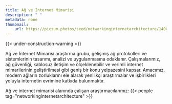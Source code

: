 ```yaml
---
title: Ağ ve İnternet Mimarisi
description: " "
metadata: none
thumbnail: 
    url: https://picsum.photos/seed/networkinginternetarchitecture/1400
---
```


{{< under-construction-warning >}}

Ağ ve İnternet Mimarisi araştırma grubu, gelişmiş ağ protokolleri ve sistemlerinin tasarımı, analizi ve uygulanmasına odaklanır. Çalışmalarımız, ağ güvenliği, kablosuz iletişim ve ölçeklenebilir ve verimli internet mimarilerinin geliştirilmesi gibi geniş bir konu yelpazesini kapsar. Amacımız, modern ağların zorluklarını ele alarak yenilikçi araştırmalar ve işbirlikleri yoluyla internetin evrimine katkıda bulunmaktır.

Ağ ve internet mimarisi alanında çalışan araştırmacılarımız:
{{< people tag="networkinginternetarchitecture" >}}
